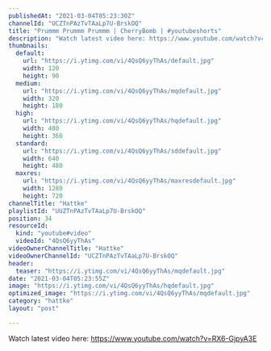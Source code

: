 ```yaml
---
publishedAt: "2021-03-04T05:23:30Z"
channelId: "UCZTnPAzTvTAaLp7U-BrskOQ"
title: "Prummm Prummm Prummm | CherryBomb | #youtubeshorts"
description: "Watch latest video here: https://www.youtube.com/watch?v=RX6-GjpyA3E"
thumbnails:
  default:
    url: "https://i.ytimg.com/vi/4QsQ6yyThAs/default.jpg"
    width: 120
    height: 90
  medium:
    url: "https://i.ytimg.com/vi/4QsQ6yyThAs/mqdefault.jpg"
    width: 320
    height: 180
  high:
    url: "https://i.ytimg.com/vi/4QsQ6yyThAs/hqdefault.jpg"
    width: 480
    height: 360
  standard:
    url: "https://i.ytimg.com/vi/4QsQ6yyThAs/sddefault.jpg"
    width: 640
    height: 480
  maxres:
    url: "https://i.ytimg.com/vi/4QsQ6yyThAs/maxresdefault.jpg"
    width: 1280
    height: 720
channelTitle: "Hattke"
playlistId: "UUZTnPAzTvTAaLp7U-BrskOQ"
position: 34
resourceId:
  kind: "youtube#video"
  videoId: "4QsQ6yyThAs"
videoOwnerChannelTitle: "Hattke"
videoOwnerChannelId: "UCZTnPAzTvTAaLp7U-BrskOQ"
header:
  teaser: "https://i.ytimg.com/vi/4QsQ6yyThAs/mqdefault.jpg"
date: "2021-03-04T05:23:55Z"
image: "https://i.ytimg.com/vi/4QsQ6yyThAs/hqdefault.jpg"
optimized_image: "https://i.ytimg.com/vi/4QsQ6yyThAs/mqdefault.jpg"
category: "hattke"
layout: "post"

---
```

Watch latest video here: https://www.youtube.com/watch?v=RX6-GjpyA3E